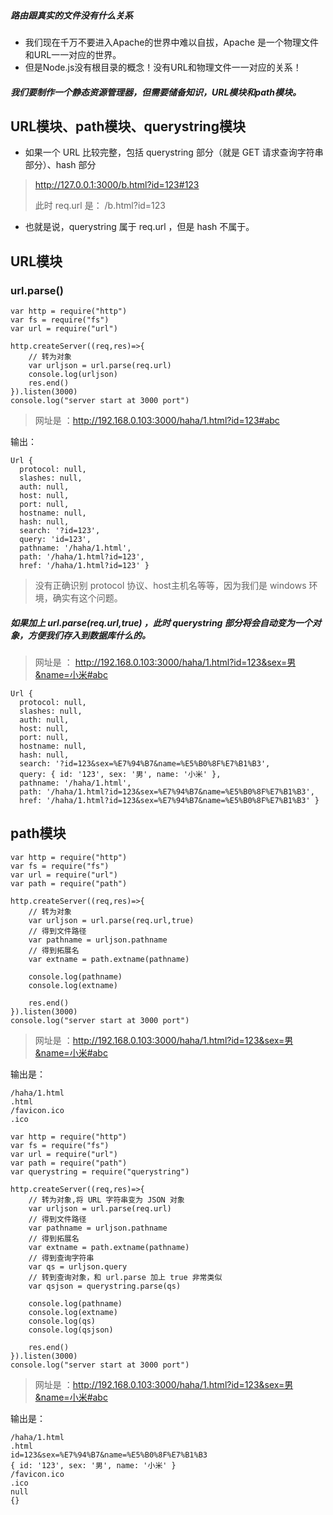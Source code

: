 ##### 路由跟真实的文件没有什么关系
- 我们现在千万不要进入Apache的世界中难以自拔，Apache 是一个物理文件和URL一一对应的世界。
- 但是Node.js没有根目录的概念！没有URL和物理文件一一对应的关系！ 

##### 我们要制作一个静态资源管理器，但需要储备知识，URL模块和path模块。

## URL模块、path模块、querystring模块
- 如果一个 URL 比较完整，包括 querystring 部分（就是 GET 请求查询字符串部分）、hash 部分
> http://127.0.0.1:3000/b.html?id=123#123
>
> 此时 req.url 是： /b.html?id=123
- 也就是说，querystring 属于 req.url ，但是 hash 不属于。

## URL模块
### url.parse()

```
var http = require("http")
var fs = require("fs")
var url = require("url")

http.createServer((req,res)=>{
    // 转为对象
    var urljson = url.parse(req.url)
    console.log(urljson)
    res.end()
}).listen(3000)
console.log("server start at 3000 port") 
```
> 网址是 ：http://192.168.0.103:3000/haha/1.html?id=123#abc

输出：
```
Url {
  protocol: null,  
  slashes: null,
  auth: null,
  host: null,
  port: null,
  hostname: null,
  hash: null,
  search: '?id=123',
  query: 'id=123',
  pathname: '/haha/1.html',
  path: '/haha/1.html?id=123',
  href: '/haha/1.html?id=123' }
```
> 没有正确识别 protocol 协议、host主机名等等，因为我们是 windows 环境，确实有这个问题。

##### 如果加上  url.parse(req.url,**true**) ，此时 querystring 部分将会自动变为一个对象，方便我们存入到数据库什么的。
> 网址是 ： http://192.168.0.103:3000/haha/1.html?id=123&sex=男&name=小米#abc
```
Url {
  protocol: null,
  slashes: null,
  auth: null,
  host: null,
  port: null,
  hostname: null,
  hash: null,
  search: '?id=123&sex=%E7%94%B7&name=%E5%B0%8F%E7%B1%B3',
  query: { id: '123', sex: '男', name: '小米' },
  pathname: '/haha/1.html',
  path: '/haha/1.html?id=123&sex=%E7%94%B7&name=%E5%B0%8F%E7%B1%B3',
  href: '/haha/1.html?id=123&sex=%E7%94%B7&name=%E5%B0%8F%E7%B1%B3' }
```

## path模块

```
var http = require("http")
var fs = require("fs")
var url = require("url")
var path = require("path")

http.createServer((req,res)=>{
    // 转为对象
    var urljson = url.parse(req.url,true)
    // 得到文件路径
    var pathname = urljson.pathname
    // 得到拓展名
    var extname = path.extname(pathname)

    console.log(pathname)
    console.log(extname)

    res.end()
}).listen(3000)
console.log("server start at 3000 port")
```
> 网址是 ：http://192.168.0.103:3000/haha/1.html?id=123&sex=男&name=小米#abc

输出是：
```
/haha/1.html
.html
/favicon.ico
.ico
```

```
var http = require("http")
var fs = require("fs")
var url = require("url")
var path = require("path")
var querystring = require("querystring")

http.createServer((req,res)=>{
    // 转为对象,将 URL 字符串变为 JSON 对象
    var urljson = url.parse(req.url)
    // 得到文件路径
    var pathname = urljson.pathname
    // 得到拓展名
    var extname = path.extname(pathname)
    // 得到查询字符串
    var qs = urljson.query
    // 转到查询对象，和 url.parse 加上 true 非常类似
    var qsjson = querystring.parse(qs)

    console.log(pathname)
    console.log(extname)
    console.log(qs)
    console.log(qsjson)

    res.end()
}).listen(3000)
console.log("server start at 3000 port")
```
> 网址是 ：http://192.168.0.103:3000/haha/1.html?id=123&sex=男&name=小米#abc

输出是：
```
/haha/1.html
.html
id=123&sex=%E7%94%B7&name=%E5%B0%8F%E7%B1%B3
{ id: '123', sex: '男', name: '小米' }
/favicon.ico
.ico
null
{}
```
